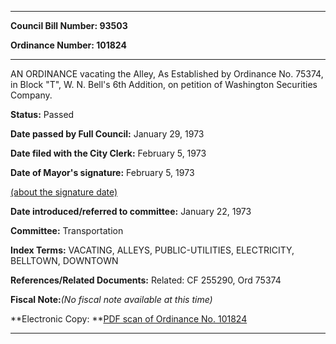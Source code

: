 

********

**Council Bill Number: 93503**
   
**Ordinance Number: 101824**
********

 AN ORDINANCE vacating the Alley, As Established by Ordinance No. 75374, in Block "T", W. N. Bell's 6th Addition, on petition of Washington Securities Company.

**Status:** Passed
   
**Date passed by Full Council:** January 29, 1973
   
**Date filed with the City Clerk:** February 5, 1973
   
**Date of Mayor's signature:** February 5, 1973
   
[(about the signature date)](/~public/approvaldate.htm)
   
   
   
**Date introduced/referred to committee:** January 22, 1973
   
**Committee:** Transportation
   
   
**Index Terms:** VACATING, ALLEYS, PUBLIC-UTILITIES, ELECTRICITY, BELLTOWN, DOWNTOWN

**References/Related Documents:** Related: CF 255290, Ord 75374

**Fiscal Note:**_(No fiscal note available at this time)_

**Electronic Copy: **[PDF scan of Ordinance No. 101824](/~archives/Ordinances/Ord_101824.pdf)

********

